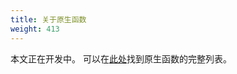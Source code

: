 ```yaml
---
title: 关于原生函数
weight: 413
---
```


本文正在开发中。
可以在[此处][natives-doc]找到原生函数的完整列表。


<!-- TODO:
Native functions, or just 'natives', are functions that do fucking shit wtf how do i possibly explain this

In FiveM, you have access to what is called 'native functions'. These functions interact with the game, and only work on
the client. It's a huge list. Very huge. The biggest you've ever seen. And it's great. To understand them you must have
a very high IQ, like me.

- Explain what natives are
- Where can you find them
- How to use them
-->

[natives-doc]: https://runtime.fivem.net/doc/reference.html
